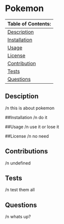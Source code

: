 # Pokemon

Table of Contents: |
------------- |
[Description](#description)|
[Installation](#installation)|
[Usage](#usage)|
[License](#license)|
[Contribution](#contribution)|
[Tests](#tests)|
[Questions](#questions)|

## Desciption
/n this is about pokemon

##Installation
/n do it

##Usage
/n use it or lose it

##License
/n no need

## Contributions
/n undefined

## Tests
/n test them all

## Questions
/n whats up?




